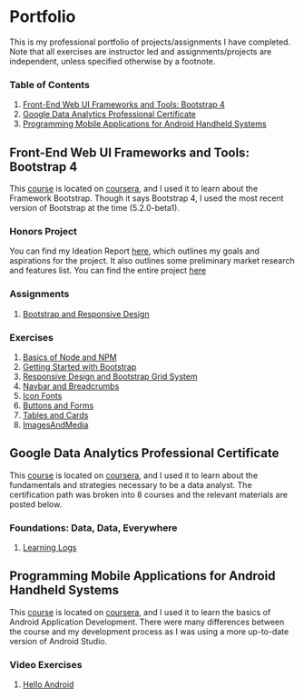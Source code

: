 # Portfolio
This is my professional portfolio of projects/assignments I have completed. Note that all exercises are instructor led and assignments/projects are independent, unless specified otherwise by a footnote.

### Table of Contents
1. [Front-End Web UI Frameworks and Tools: Bootstrap 4](#front-end-web-ui-frameworks-and-tools-bootstrap-4)
2. [Google Data Analytics Professional Certificate](#google-data-analytics-professional-certificate)
3. [Programming Mobile Applications for Android Handheld Systems](#programming-mobile-applications-for-android-handheld-systems)

## Front-End Web UI Frameworks and Tools: Bootstrap 4
This [course](https://www.coursera.org/learn/bootstrap-4/home/) is located on [coursera](https://www.coursera.org/), and I used it to learn about the Framework Bootstrap.  Though it says Bootstrap 4, I used the most recent version of Bootstrap at the time (5.2.0-beta1).

### Honors Project
You can find my Ideation Report [here](https://github.com/mizakiharuno/Portfolio/blob/main/FrontEndWebUIFramworksAndTools-Bootstrap4/HonorsProject/IdeationReport.md), which outlines my goals and aspirations for the project. It also outlines some preliminary market research and features list. You can find the entire project [here](https://github.com/mizakiharuno/Portfolio/tree/main/FrontEndWebUIFramworksAndTools-Bootstrap4/HonorsProject)

### Assignments
1. [Bootstrap and Responsive Design](https://github.com/mizakiharuno/Portfolio/tree/main/FrontEndWebUIFramworksAndTools-Bootstrap4/Assignments/Assignment1-BootstrapandResponsiveDesign)

### Exercises
1. [Basics of Node and NPM](https://github.com/mizakiharuno/Portfolio/tree/main/FrontEndWebUIFramworksAndTools-Bootstrap4/Exercises/BasicsOfNodeAndNPM)
2. [Getting Started with Bootstrap](https://github.com/mizakiharuno/Portfolio/tree/main/FrontEndWebUIFramworksAndTools-Bootstrap4/Exercises/GettingStartedwithBootstrap)
3. [Responsive Design and Bootstrap Grid System](https://github.com/mizakiharuno/Portfolio/tree/main/FrontEndWebUIFramworksAndTools-Bootstrap4/Exercises/ResponsiveDesignAndBootstrapGridSystem)
4. [Navbar and Breadcrumbs](https://github.com/mizakiharuno/Portfolio/tree/main/FrontEndWebUIFramworksAndTools-Bootstrap4/Exercises/NavbarAndBreadcrumbs)
5. [Icon Fonts](https://github.com/mizakiharuno/Portfolio/tree/main/FrontEndWebUIFramworksAndTools-Bootstrap4/Exercises/IconFonts)
6. [Buttons and Forms](https://github.com/mizakiharuno/Portfolio/tree/main/FrontEndWebUIFramworksAndTools-Bootstrap4/Exercises/ButtonAndForms)
7. [Tables and Cards](https://github.com/mizakiharuno/Portfolio/tree/main/FrontEndWebUIFramworksAndTools-Bootstrap4/Exercises/TablesAndCards)
8. [ImagesAndMedia](https://github.com/mizakiharuno/Portfolio/tree/main/FrontEndWebUIFramworksAndTools-Bootstrap4/Exercises/ImagesAndMedia)


## Google Data Analytics Professional Certificate
This [course](https://www.coursera.org/professional-certificates/google-data-analytics) is located on [coursera](https://www.coursera.org/), and I used it to learn about the fundamentals and strategies necessary to be a data analyst. The certification path was broken into 8 courses and the relevant materials are posted below.

### Foundations: Data, Data, Everywhere
1. [Learning Logs](https://github.com/mizakiharuno/Portfolio/tree/main/GoogleDataAnalyticsProfessionalCertificate/FoundationsDataDataEverywhere/LearningLogs)


## Programming Mobile Applications for Android Handheld Systems
This [course](https://www.coursera.org/learn/android-programming/home/) is located on [coursera](https://www.coursera.org/), and I used it to learn the basics of Android Application Development. There were many differences between the course and my development process as I was using a more up-to-date version of Android Studio.

### Video Exercises
1. [Hello Android](https://github.com/mizakiharuno/Portfolio/tree/main/TheAndroidDevelopmentEnvironment/VideoExercises/HelloAndroid)
